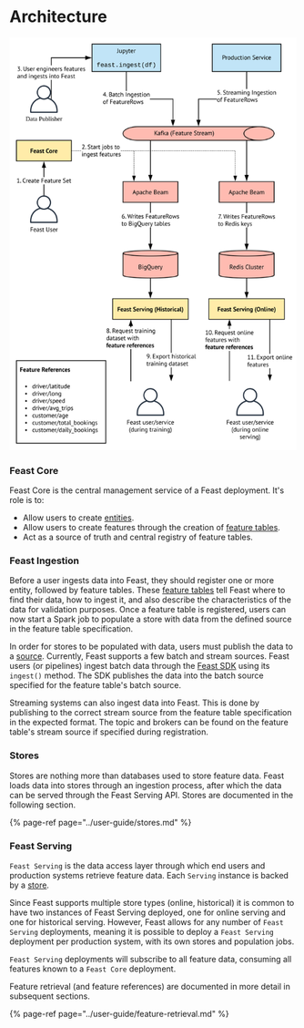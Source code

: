 # Architecture

![Feast high-level flow](../.gitbook/assets/blank-diagram-4.svg)

### **Feast Core**

Feast Core is the central management service of a Feast deployment. It's role is to:

* Allow users to create [entities](entities.md).
* Allow users to create features through the creation of [feature tables](feature-tables.md).
* Act as a source of truth and central registry of feature tables.

### **Feast Ingestion**

Before a user ingests data into Feast, they should register one or more entity, followed by feature tables. These [feature tables](feature-tables.md) tell Feast where to find their data, how to ingest it, and also describe the characteristics of the data for validation purposes. Once a feature table is registered, users can now start a Spark job to populate a store with data from the defined source in the feature table specification.

In order for stores to be populated with data, users must publish the data to a [source](sources.md). Currently, Feast supports a few batch and stream sources. Feast users \(or pipelines\) ingest batch data through the [Feast SDK](../getting-started/connecting-to-feast-1/connecting-to-feast.md) using its `ingest()` method. The SDK publishes the data into the batch source specified for the feature table's batch source.

Streaming systems can also ingest data into Feast. This is done by publishing to the correct stream source from the feature table specification in the expected format. The topic and brokers can be found on the feature table's stream source if specified during registration.

### **Stores**

Stores are nothing more than databases used to store feature data. Feast loads data into stores through an ingestion process, after which the data can be served through the Feast Serving API. Stores are documented in the following section.

{% page-ref page="../user-guide/stores.md" %}

### **Feast Serving**

`Feast Serving` is the data access layer through which end users and production systems retrieve feature data. Each `Serving` instance is backed by a [store](../user-guide/stores.md).

Since Feast supports multiple store types \(online, historical\) it is common to have two instances of Feast Serving deployed, one for online serving and one for historical serving. However, Feast allows for any number of `Feast Serving` deployments, meaning it is possible to deploy a `Feast Serving` deployment  per production system, with its own stores and population jobs.

`Feast Serving` deployments will subscribe to all feature data, consuming all features known to a `Feast Core` deployment.

Feature retrieval \(and feature references\) are documented in more detail in subsequent sections.

{% page-ref page="../user-guide/feature-retrieval.md" %}

